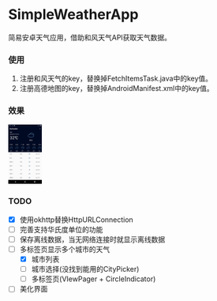 # SimpleWeatherApp
简易安卓天气应用，借助和风天气API获取天气数据。

### 使用

1. 注册和风天气的key，替换掉FetchItemsTask.java中的key值。
2. 注册高德地图的key，替换掉AndroidManifest.xml中的key值。 

### 效果

<img src="./images/main.png" alt="main" style="zoom:25%;" />

### TODO

- [x] 使用okhttp替换HttpURLConnection
- [ ] 完善支持华氏度单位的功能
- [ ] 保存离线数据，当无网络连接时就显示离线数据
- [ ] 多标签页显示多个城市的天气
  - [x] 城市列表
  - [ ] 城市选择(没找到能用的CityPicker)
  - [ ] 多标签页(VIewPager + CircleIndicator)
- [ ] 美化界面
